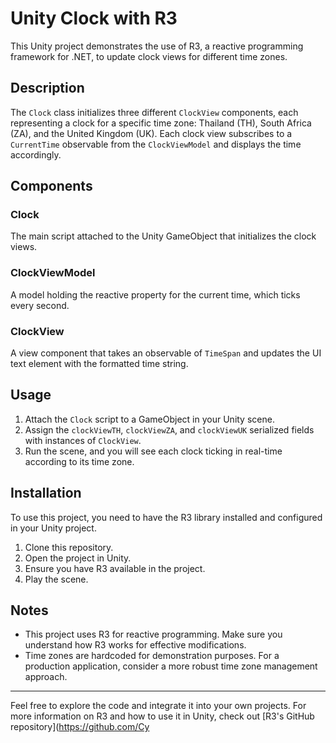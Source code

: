 # Unity Clock with R3

This Unity project demonstrates the use of R3, a reactive programming framework for .NET, to update clock views for different time zones.

## Description

The `Clock` class initializes three different `ClockView` components, each representing a clock for a specific time zone: Thailand (TH), South Africa (ZA), and the United Kingdom (UK). Each clock view subscribes to a `CurrentTime` observable from the `ClockViewModel` and displays the time accordingly.

## Components

### Clock

The main script attached to the Unity GameObject that initializes the clock views.

### ClockViewModel

A model holding the reactive property for the current time, which ticks every second.

### ClockView

A view component that takes an observable of `TimeSpan` and updates the UI text element with the formatted time string.

## Usage

1. Attach the `Clock` script to a GameObject in your Unity scene.
2. Assign the `clockViewTH`, `clockViewZA`, and `clockViewUK` serialized fields with instances of `ClockView`.
3. Run the scene, and you will see each clock ticking in real-time according to its time zone.

## Installation

To use this project, you need to have the R3 library installed and configured in your Unity project.

1. Clone this repository.
2. Open the project in Unity.
3. Ensure you have R3 available in the project.
4. Play the scene.

## Notes

- This project uses R3 for reactive programming. Make sure you understand how R3 works for effective modifications.
- Time zones are hardcoded for demonstration purposes. For a production application, consider a more robust time zone management approach.

---

Feel free to explore the code and integrate it into your own projects. For more information on R3 and how to use it in Unity, check out [R3's GitHub repository](https://github.com/Cy
